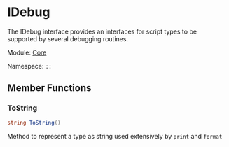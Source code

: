 # IDebug

The IDebug interface provides an interfaces for script types to be supported by several debugging routines.

Module: [Core](Core.md) 

Namespace: `::`

## Member Functions

### ToString

```csharp
string ToString()
```

Method to represent a type as string used extensively by `print` and `format` 

